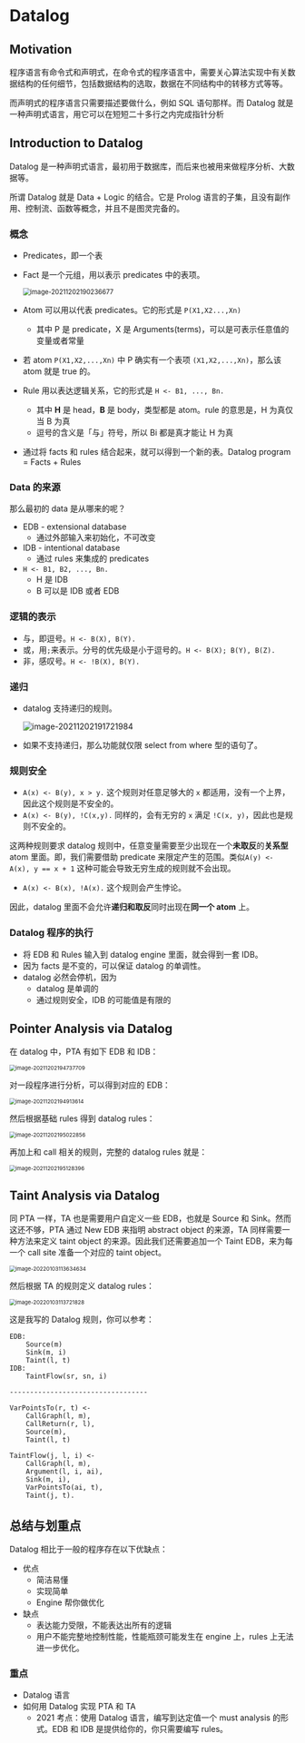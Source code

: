 # Datalog

## Motivation

程序语言有命令式和声明式，在命令式的程序语言中，需要关心算法实现中有关数据结构的任何细节，包括数据结构的选取，数据在不同结构中的转移方式等等。

而声明式的程序语言只需要描述要做什么，例如 SQL 语句那样。而 Datalog 就是一种声明式语言，用它可以在短短二十多行之内完成指针分析

## Introduction to Datalog

Datalog 是一种声明式语言，最初用于数据库，而后来也被用来做程序分析、大数据等。

所谓 Datalog 就是 Data + Logic 的结合。它是 Prolog 语言的子集，且没有副作用、控制流、函数等概念，并且不是图灵完备的。

### 概念

* Predicates，即一个表

* Fact 是一个元组，用以表示 predicates 中的表项。

    <img src="img/14_Datalog/image-20211202190236677.png" alt="image-20211202190236677" style="zoom:80%;" />

* Atom 可以用以代表 predicates。它的形式是 `P(X1,X2...,Xn)`

    * 其中 P 是 predicate，X 是 Arguments(terms)，可以是可表示任意值的变量或者常量

* 若 atom `P(X1,X2,...,Xn)` 中 P 确实有一个表项 `(X1,X2,...,Xn)`，那么该 atom 就是 true 的。

* Rule 用以表达逻辑关系，它的形式是 `H <- B1, ..., Bn.`

    * 其中 **H** 是 head，**B** 是 body，类型都是 atom。rule 的意思是，H 为真仅当 B 为真
    * 逗号的含义是「与」符号，所以 Bi 都是真才能让 H 为真

* 通过将 facts 和 rules 结合起来，就可以得到一个新的表。Datalog program = Facts + Rules



### Data 的来源

那么最初的 data 是从哪来的呢？

* EDB - extensional database
    * 通过外部输入来初始化，不可改变
* IDB - intentional database
    * 通过 rules 来集成的 predicates
* `H <- B1, B2, ..., Bn.`
    * H 是 IDB
    * B 可以是 IDB 或者 EDB



### 逻辑的表示

* 与，即逗号。`H <- B(X), B(Y).`
* 或，用`;`来表示。分号的优先级是小于逗号的。`H <- B(X); B(Y), B(Z).`
* 非，感叹号。`H <- !B(X), B(Y).`



### 递归

* datalog 支持递归的规则。

    <img src="img/14_Datalog/image-20211202191721984.png" alt="image-20211202191721984"  />

* 如果不支持递归，那么功能就仅限 select from where 型的语句了。



### 规则安全

* `A(x) <- B(y), x > y.` 这个规则对任意足够大的 `x` 都适用，没有一个上界，因此这个规则是不安全的。
* `A(x) <- B(y), !C(x,y).` 同样的，会有无穷的 `x` 满足 `!C(x, y)`，因此也是规则不安全的。

这两种规则要求 datalog 规则中，任意变量需要至少出现在一个**未取反**的**关系型** atom 里面。即，我们需要借助 predicate 来限定产生的范围。类似`A(y) <- A(x), y == x + 1` 这种可能会导致无穷生成的规则就不会出现。



* `A(x) <- B(x), !A(x).` 这个规则会产生悖论。

因此，datalog 里面不会允许**递归和取反**同时出现在**同一个 atom** 上。



### Datalog 程序的执行

* 将 EDB 和 Rules 输入到 datalog engine 里面，就会得到一套 IDB。
* 因为 facts 是不变的，可以保证 datalog 的单调性。
* datalog 必然会停机，因为
    * datalog 是单调的
    * 通过规则安全，IDB 的可能值是有限的



## Pointer Analysis via Datalog

在 datalog 中，PTA 有如下 EDB 和 IDB：

<img src="img/14_Datalog/image-20211202194737709.png" alt="image-20211202194737709" style="zoom: 67%;" />

对一段程序进行分析，可以得到对应的 EDB：

<img src="img/14_Datalog/image-20211202194913614.png" alt="image-20211202194913614" style="zoom: 67%;" />

然后根据基础 rules 得到 datalog rules：

<img src="img/14_Datalog/image-20211202195022856.png" alt="image-20211202195022856" style="zoom: 67%;" />

再加上和 call 相关的规则，完整的 datalog rules 就是：

<img src="img/14_Datalog/image-20211202195128396.png" alt="image-20211202195128396" style="zoom: 67%;" />



## Taint Analysis via Datalog

同 PTA 一样，TA 也是需要用户自定义一些 EDB，也就是 Source 和 Sink。然而这还不够，PTA 通过 New EDB 来指明 abstract object 的来源，TA 同样需要一种方法来定义 taint object 的来源。因此我们还需要追加一个 Taint EDB，来为每一个 call site 准备一个对应的 taint object。

<img src="img/14_Datalog/image-20220103113634634.png" alt="image-20220103113634634" style="zoom:67%;" />



然后根据 TA 的规则定义 datalog rules：

<img src="img/14_Datalog/image-20220103113721828.png" alt="image-20220103113721828" style="zoom:67%;" />



这是我写的 Datalog 规则，你可以参考：

```
EDB:
    Source(m)
    Sink(m, i)
    Taint(l, t)
IDB:
    TaintFlow(sr, sn, i)

----------------------------------

VarPointsTo(r, t) <-
    CallGraph(l, m),
    CallReturn(r, l),
    Source(m),
    Taint(l, t)

TaintFlow(j, l, i) <-
    CallGraph(l, m),
    Argument(l, i, ai),
    Sink(m, i),
    VarPointsTo(ai, t),
    Taint(j, t).
```



## 总结与划重点

Datalog 相比于一般的程序存在以下优缺点：

* 优点
    * 简洁易懂
    * 实现简单
    * Engine 帮你做优化
* 缺点
    * 表达能力受限，不能表达出所有的逻辑
    * 用户不能完整地控制性能，性能瓶颈可能发生在 engine 上，rules 上无法进一步优化。



### 重点

* Datalog 语言
* 如何用 Datalog 实现 PTA 和 TA
    * 2021 考点：使用 Datalog 语言，编写到达定值一个 must analysis 的形式。EDB 和 IDB 是提供给你的，你只需要编写 rules。 

